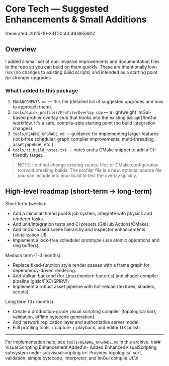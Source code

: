 # Core Tech — Suggested Enhancements & Small Additions
Generated: 2025-10-23T20:43:49.895881Z

## Overview
I added a small set of non-invasive improvements and documentation files to the repo so you can build on them quickly. These are intentionally low-risk (no changes to existing build scripts) and intended as a starting point for stronger upgrades.

### What I added to this package
1. `ENHANCEMENTS.md` — this file (detailed list of suggested upgrades and how to approach them).
2. `tools/quick_profiler/ProfilerOverlay.cpp` — a lightweight ImGui-based profiler overlay stub that hooks into the existing `DebugUI`/ImGui workflow. It's a safe, compile-able starting point (no build integration changes).
3. `tools/README_UPGRADE.md` — guidance for implementing larger features (lock-free scheduler, graph compiler improvements, multi-threading, asset pipeline, etc.).
4. `tools/ci_build_notes.txt` — notes and a CMake snippet to add a CI-friendly target.

> NOTE: I did not change existing source files or CMake configuration to avoid breaking builds. The profiler file is a new, optional source file you can include into your build to test the overlay quickly.

## High-level roadmap (short-term -> long-term)
Short term (weeks):
- Add a minimal thread pool & job system; integrate with physics and renderer tasks.
- Add unit/integration tests and CI presets (GitHub Actions/CMake).
- Add ImGui-based scene hierarchy and inspector enhancements (serialization UI).
- Implement a lock-free scheduler prototype (use atomic operations and ring buffers).

Medium term (1-3 months):
- Replace fixed-function style render passes with a frame graph for dependency-driven rendering.
- Add Vulkan backend (for Linux/modern features) and shader compiler pipeline (glslc/FXC/SPIRV).
- Implement a robust asset pipeline with hot-reload (textures, shaders, scripts).

Long term (3+ months):
- Create a production-grade visual scripting compiler (topological sort, validation, offline bytecode generation).
- Add network replication layer and authoritative server model.
- Full profiling tools + capture + playback, and editor UX polish.

---
For implementation help, see `tools/README_UPGRADE.md` in this archive.
\n## Visual Scripting Enhancement Added\n- Added EnhancedVisualScripting subsystem under src/visualscripting.\n- Provides topological sort, validation, simple bytecode, interpreter, and ImGui compile UI.\n